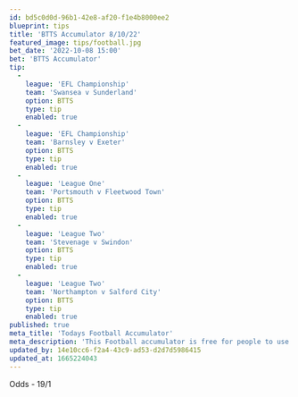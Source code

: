 ```yaml
---
id: bd5c0d0d-96b1-42e8-af20-f1e4b8000ee2
blueprint: tips
title: 'BTTS Accumulator 8/10/22'
featured_image: tips/football.jpg
bet_date: '2022-10-08 15:00'
bet: 'BTTS Accumulator'
tip:
  -
    league: 'EFL Championship'
    team: 'Swansea v Sunderland'
    option: BTTS
    type: tip
    enabled: true
  -
    league: 'EFL Championship'
    team: 'Barnsley v Exeter'
    option: BTTS
    type: tip
    enabled: true
  -
    league: 'League One'
    team: 'Portsmouth v Fleetwood Town'
    option: BTTS
    type: tip
    enabled: true
  -
    league: 'League Two'
    team: 'Stevenage v Swindon'
    option: BTTS
    type: tip
    enabled: true
  -
    league: 'League Two'
    team: 'Northampton v Salford City'
    option: BTTS
    type: tip
    enabled: true
published: true
meta_title: 'Todays Football Accumulator'
meta_description: 'This Football accumulator is free for people to use who are looking for Football tips. UK football tips daily. Lets beat the bookies. Winning Bets'
updated_by: 14e10cc6-f2a4-43c9-ad53-d2d7d5986415
updated_at: 1665224043
---
```

Odds - 19/1